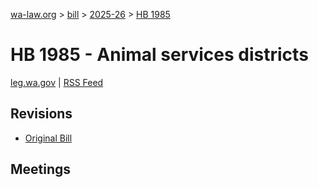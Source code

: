 [wa-law.org](/) > [bill](/bill/) > [2025-26](/bill/2025-26/) > [HB 1985](/bill/2025-26/hb/1985/)

# HB 1985 - Animal services districts
[leg.wa.gov](https://app.leg.wa.gov/billsummary?BillNumber=1985&Year=2025&Initiative=false) | [RSS Feed](./rss.xml)

## Revisions
* [Original Bill](1/)

## Meetings